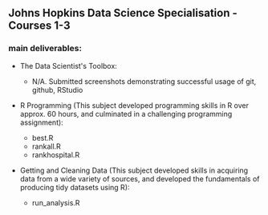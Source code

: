 ## Johns Hopkins Data Science Specialisation - Courses 1-3
### main deliverables:
- The Data Scientist's Toolbox:
  - N/A. Submitted screenshots demonstrating successful usage of git, github, RStudio

- R Programming (This subject developed programming skills in R over approx. 60 hours, and culminated in a challenging programming assignment):
  - best.R
  - rankall.R
  - rankhospital.R
   

- Getting and Cleaning Data (This subject developed skills in acquiring data from a wide variety of sources, and developed the fundamentals of producing tidy datasets using R):
  - run_analysis.R
  
